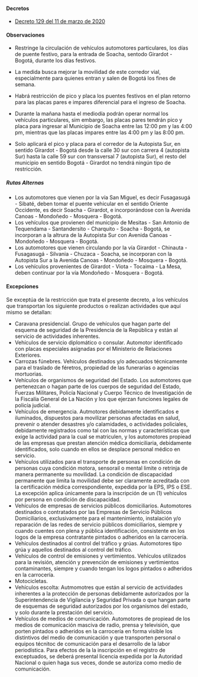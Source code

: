 #### Decretos

- [Decreto 129 del 11 de marzo de 2020](http://www.alcaldiasoacha.gov.co/index.php?option=com_phocadownload&view=file&id=119264:decreto-129-de-2020-dictan-disposiciones-ordenamiento-de-transito&start=20&Itemid=334)

#### Observaciones

- Restringe la circulación de vehículos automotores particulares, los días de puente festivo, para la entrada de Soacha, sentodo Girardot - Bogotá, durante los días festivos.

- La medida busca mejorar la movilidad de este corredor vial, especialmente para quienes entran y salen de Bogotá los fines de semana.

- Habrá restricción de pico y placa los puentes festivos en el plan retorno para las placas pares e impares diferencial para el ingreso de Soacha.

- Durante la mañana hasta el mediodía podrán operar normal los vehículos particulares, sim embargo, las placas pares tendrán pico y placa para ingresar al Municipio de Soacha entre las 12:00 pm y las 4:00 pm, mientras que las placas impares entre las 4:00 pm y las 8:00 pm.

- Solo aplicará el pico y placa para el corredor de la Autopista Sur, en sentido Girardot - Bogotá desde la calle 30 sur con carrera 4 (autopista Sur) hasta la calle 59 sur con transversal 7 (autopista Sur), el resto del municipio en sentido Bogotá - Girardot no tendrá ningún tipo de restricción.

##### Rutas Alternas

- Los automotores que vienen por la vía San Miguel, es decir Fusagasugá - Sibaté, deben tomar el puente vehicular en el sentido Oriente Occidente, es decir Soacha - Girardot, e incorporándose con la Avenida Canoas - Mondoñedo - Mosquera - Bogotá.
- Los vehículos que provienen del municipio de Mesitas - San Antonio de Tequendama - Santandersito - Charquito - Soacha - Bogotá, se incorporan a la altrura de la Autopista Sur con Avenida Canoas - Mondoñedo - Mosquera - Bogotá.
- Los automotores que vienen circulando por la vía Girardot - Chinauta - Fusagasugá - Silvania - Chuzaca - Soacha, se incorporan con la Autopista Sur a la Avenida Canoas - Mondoñedo - Mosquera - Bogotá.
- Los vehículos provenientes de Girardot - Viota - Tocaima - La Mesa, deben continuar por la vía Mondoñedo - Mosquera - Bogotá.

#### Excepciones

Se exceptúa de la restricción que trata el presente decreto, a los vehículos que transportan los siguiente productos o realizan actividades que aquí mismo se detallan:

- Caravana presidencial. Grupo de vehículos que hagan parte del esquema de seguridad de la Presidencia de la República y están al servicio de actividades inherentes.
- Vehículos de servicio diplomático o consular. Automotor identificado con placas especiales asignadas por el Ministerio de Relaciones Exteriores.
- Carrozas fúnebres. Vehículos destinados y/o adecuados técnicamente para el traslado de féretros, propiedad de las funerarias o agencias mortuorias.
- Vehículos de organismos de seguridad del Estado. Los automotores que pertenezcan o hagan parte de los cuerpos de seguridad del Estado, Fuerzas Militares, Policía Nacional y Cuerpo Técnico de Investigación de la Fiscalía General de La Nación y los que ejerzan funciones legales de policía judicial.
- Vehículos de emergencia. Autmotores debidamente identificados e iluminados, dispuestos para movilizar personas afectadas en salud, prevenir o atender desastres y/o calamidades, o actividades policiales, debidamente registrados como tal con las normas y características que exige la actividad para la cual se matriculen, y los automotores propiead de las empresas que prestan atención médica domiciliaria, debidamente identificados, solo cuando en ellos se desplace personal médico en servicio.
- Vehículos utilizados para el transporte de personas en condición de personas cuya condición motora, sensorail o mental limite o retrinja de manera permanente su movilidad. La condición de discapacidad permanente que limita la movilidad debe ser claramente acreditada con la certificación médica correspondiente, expedida por la EPS, IPS o ESE. La excepción aplica únicamente para la inscripción de un (1) vehículos por persona en condición de discapacidad.
- Vehículos de empresas de servicios públicos domiciliarios. Automotores destinados o contratados por las Empresas de Servicio Públicos Domiciliarios, exclusivamente para el mantenimiento, instalación y/o reparación de las redes de servicio públicos domiciliarios, siempre y cuando cuentes con plena y pública identificación, consistente en los logos de la empresa contratante pintados o adheridos en la carrocería.
- Vehículos destinados al control del tráfico y grúas. Automotores tipo grúa y aquellos destinados al control del tráfico.
- Vehículos de control de emisiones y vertimientos. Vehículos utilizados para la revisión, atención y prevención de emisiones y vertimientos contaminantes, siempre y cuando tengan los logos pintados o adheridos en la carrocería.
- Motocicletas.
- Vehículos escolta: Autmomotres que están al servicio de actividades inherentes a la protección de personas debidamente autorizados por la Superintendencia de Vigilancia y Seguridad Privada o que hangan parte de esquemas de seguridad autorizados por los organismos del estado, y solo durante la prestación del servicio.
- Vehículos de medios de comunicación. Automotores de propiead de los medios de comunicación masciva de radio, prensa y televisión, que porten pintados o adheridos en la carrocería en forma visible los distintivos del medio de comunicación y que transporten personal o equipos técnitoc de comunicación para el desarrollo de la labor periodística. Para efectos de la la inscripción en el registro de exceptuados, se deberá presental licencia expedida por la Autoridad Nacional o quien haga sus veces, donde se autoriza como medio de comunicación.
